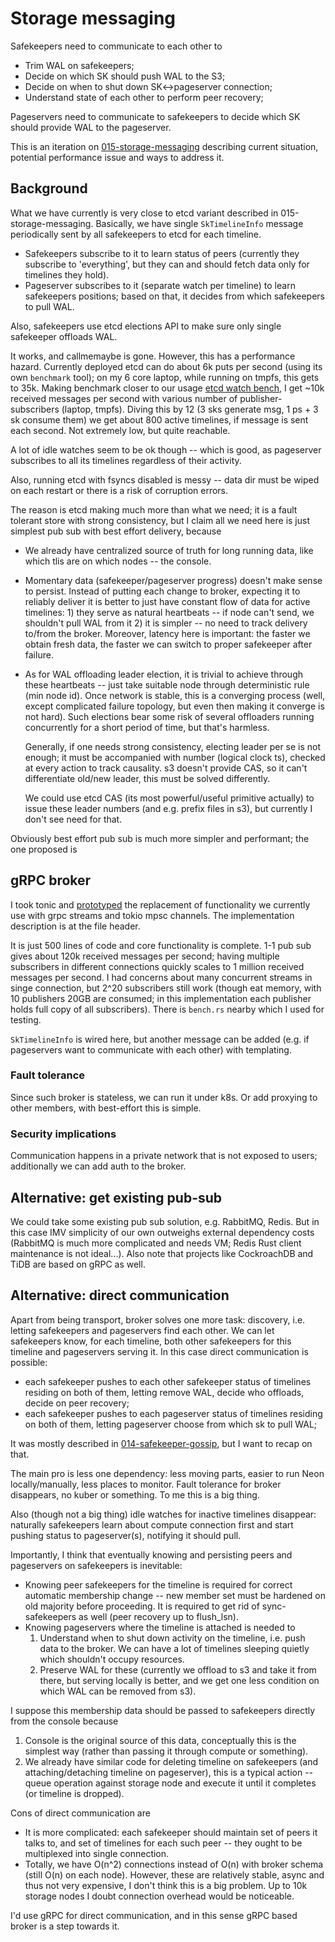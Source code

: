 # Storage messaging

Safekeepers need to communicate to each other to
* Trim WAL on safekeepers;
* Decide on which SK should push WAL to the S3;
* Decide on when to shut down SK<->pageserver connection;
* Understand state of each other to perform peer recovery;

Pageservers need to communicate to safekeepers to decide which SK should provide
WAL to the pageserver.

This is an iteration on [015-storage-messaging](https://github.com/neondatabase/neon/blob/main/docs/rfcs/015-storage-messaging.md) describing current situation,
potential performance issue and ways to address it.

## Background

What we have currently is very close to etcd variant described in
015-storage-messaging. Basically, we have single `SkTimelineInfo` message
periodically sent by all safekeepers to etcd for each timeline.
* Safekeepers subscribe to it to learn status of peers (currently they subscribe to
  'everything', but they can and should fetch data only for timelines they hold).
* Pageserver subscribes to it (separate watch per timeline) to learn safekeepers
  positions; based on that, it decides from which safekeepers to pull WAL.

Also, safekeepers use etcd elections API to make sure only single safekeeper
offloads WAL.

It works, and callmemaybe is gone. However, this has a performance
hazard. Currently deployed etcd can do about 6k puts per second (using its own
`benchmark` tool); on my 6 core laptop, while running on tmpfs, this gets to
35k. Making benchmark closer to our usage [etcd watch bench](https://github.com/arssher/etcd-client/blob/watch-bench/examples/watch_bench.rs),
I get ~10k received messages per second with various number of publisher-subscribers
(laptop, tmpfs). Diving this by 12 (3 sks generate msg, 1 ps + 3 sk consume them) we
get about 800 active timelines, if message is sent each second. Not extremely
low, but quite reachable.

A lot of idle watches seem to be ok though -- which is good, as pageserver
subscribes to all its timelines regardless of their activity.

Also, running etcd with fsyncs disabled is messy -- data dir must be wiped on
each restart or there is a risk of corruption errors.

The reason is etcd making much more than what we need; it is a fault tolerant
store with strong consistency, but I claim all we need here is just simplest pub
sub with best effort delivery, because
* We already have centralized source of truth for long running data, like which
  tlis are on which nodes  -- the console.
* Momentary data (safekeeper/pageserver progress) doesn't make sense to persist.
  Instead of putting each change to broker, expecting it to reliably deliver it
  is better to just have constant flow of data for active timelines: 1) they
  serve as natural heartbeats -- if node can't send, we shouldn't pull WAL from
  it 2) it is simpler -- no need to track delivery to/from the broker.
  Moreover, latency here is important: the faster we obtain fresh data, the
  faster we can switch to proper safekeeper after failure.
* As for WAL offloading leader election, it is trivial to achieve through these
  heartbeats -- just take suitable node through deterministic rule (min node
  id).  Once network is stable, this is a converging process (well, except
  complicated failure topology, but even then making it converge is not
  hard). Such elections bear some risk of several offloaders running
  concurrently for a short period of time, but that's harmless.

  Generally, if one needs strong consistency, electing leader per se is not
  enough; it must be accompanied with number (logical clock ts), checked at
  every action to track causality. s3 doesn't provide CAS, so it can't
  differentiate old/new leader, this must be solved differently.

  We could use etcd CAS (its most powerful/useful primitive actually) to issue
  these leader numbers (and e.g. prefix files in s3), but currently I don't see
  need for that.


Obviously best effort pub sub is much more simpler and performant; the one proposed is

## gRPC broker

I took tonic and [prototyped](https://github.com/neondatabase/neon/blob/asher/neon-broker/broker/src/broker.rs) the replacement of functionality we currently use
with grpc streams and tokio mpsc channels. The implementation description is at the file header.

It is just 500 lines of code and core functionality is complete. 1-1 pub sub
gives about 120k received messages per second; having multiple subscribers in
different connections quickly scales to 1 million received messages per second.
I had concerns about many concurrent streams in singe connection, but 2^20
subscribers still work (though eat memory, with 10 publishers 20GB are consumed;
in this implementation each publisher holds full copy of all subscribers). There
is `bench.rs` nearby which I used for testing.

`SkTimelineInfo` is wired here, but another message can be added (e.g. if
pageservers want to communicate with each other) with templating.

### Fault tolerance

Since such broker is stateless, we can run it under k8s. Or add proxying to
other members, with best-effort this is simple.

### Security implications

Communication happens in a private network that is not exposed to users;
additionally we can add auth to the broker.

## Alternative: get existing pub-sub

We could take some existing pub sub solution, e.g. RabbitMQ, Redis. But in this
case IMV simplicity of our own outweighs external dependency costs (RabbitMQ is
much more complicated and needs VM; Redis Rust client maintenance is not
ideal...). Also note that projects like CockroachDB and TiDB are based on gRPC
as well.

## Alternative: direct communication

Apart from being transport, broker solves one more task: discovery, i.e. letting
safekeepers and pageservers find each other. We can let safekeepers know, for
each timeline, both other safekeepers for this timeline and pageservers serving
it. In this case direct communication is possible:
 - each safekeeper pushes to each other safekeeper status of timelines residing
   on both of them, letting remove WAL, decide who offloads, decide on peer
   recovery;
 - each safekeeper pushes to each pageserver status of timelines residing on
   both of them, letting pageserver choose from which sk to pull WAL;

It was mostly described in [014-safekeeper-gossip](https://github.com/neondatabase/neon/blob/main/docs/rfcs/014-safekeepers-gossip.md), but I want to recap on that.

The main pro is less one dependency: less moving parts, easier to run Neon
locally/manually, less places to monitor. Fault tolerance for broker disappears,
no kuber or something. To me this is a big thing.

Also (though not a big thing) idle watches for inactive timelines disappear:
naturally safekeepers learn about compute connection first and start pushing
status to pageserver(s), notifying it should pull.

Importantly, I think that eventually knowing and persisting peers and
pageservers on safekeepers is inevitable:
- Knowing peer safekeepers for the timeline is required for correct
  automatic membership change -- new member set must be hardened on old
  majority before proceeding. It is required to get rid of sync-safekeepers
  as well (peer recovery up to flush_lsn).
- Knowing pageservers where the timeline is attached is needed to
  1. Understand when to shut down activity on the timeline, i.e. push data to
     the broker. We can have a lot of timelines sleeping quietly which
	 shouldn't occupy resources.
  2. Preserve WAL for these (currently we offload to s3 and take it from there,
     but serving locally is better, and we get one less condition on which WAL
     can be removed from s3).

I suppose this membership data should be passed to safekeepers directly from the
console because
1. Console is the original source of this data, conceptually this is the
   simplest way (rather than passing it through compute or something).
2. We already have similar code for deleting timeline on safekeepers
   (and attaching/detaching timeline on pageserver), this is a typical
   action -- queue operation against storage node and execute it until it
   completes (or timeline is dropped).

Cons of direct communication are
- It is more complicated: each safekeeper should maintain set of peers it talks
  to, and set of timelines for each such peer -- they ought to be multiplexed
  into single connection.
- Totally, we have O(n^2) connections instead of O(n) with broker schema
  (still O(n) on each node). However, these are relatively stable, async and
  thus not very expensive, I don't think this is a big problem. Up to 10k
  storage nodes I doubt connection overhead would be noticeable.

I'd use gRPC for direct communication, and in this sense gRPC based broker is a
step towards it.
